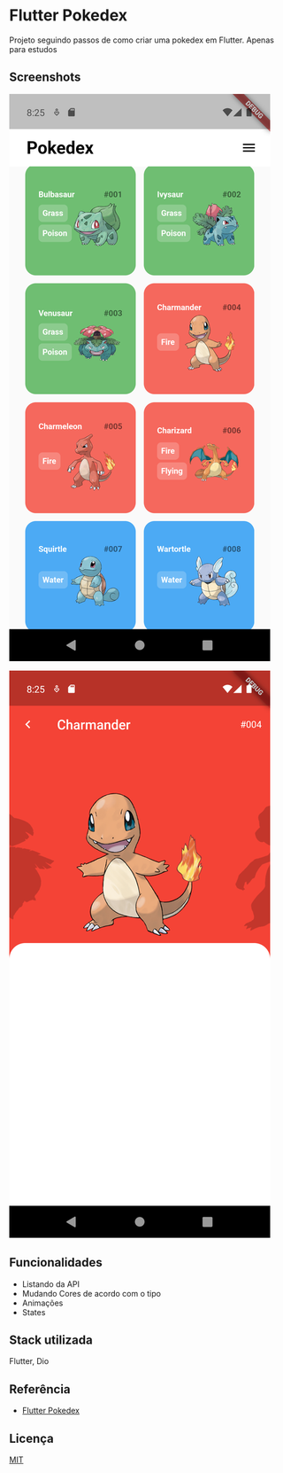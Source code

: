 
# Flutter Pokedex

Projeto seguindo passos de como criar uma pokedex em Flutter. Apenas para estudos

## Screenshots

![HomeScreen](https://github.com/MaximianoEduardo/flutter_pokedex/blob/main/lib/assets/Home.png)

![PokemonPage](https://github.com/MaximianoEduardo/flutter_pokedex/blob/main/lib/assets/Pokemon.png)

## Funcionalidades

- Listando da API
- Mudando Cores de acordo com o tipo
- Animações
- States


## Stack utilizada

Flutter, Dio


## Referência


 - [Flutter Pokedex](https://www.youtube.com/c/RenatoMotaDev/videos)

## Licença

[MIT](https://choosealicense.com/licenses/mit/)


